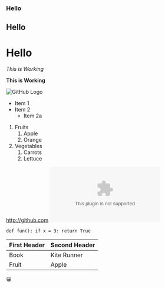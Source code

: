 ### Hello
## Hello
# Hello
*This is Working*

**This is Working**

![GitHub Logo](/images/logo.png)

* Item 1
* Item 2
  * Item 2a
  
1. Fruits
   1. Apple
   2. Orange
2. Vegetables
   1. Carrots
   2. Lettuce
  
http://github.com
![GitHub](/http://github.com)

`def fun():
     if x = 3:
         return True`

First Header | Second Header
------------ | -------------
Book | Kite Runner
Fruit | Apple

:grinning:
